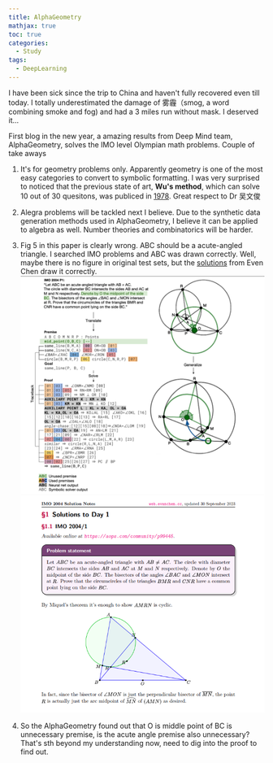 ```yaml
---
title: AlphaGeometry
mathjax: true
toc: true
categories:
  - Study
tags:
  - DeepLearning
---
```


I have been sick since the trip to China and haven't fully recovered even till today. I totally underestimated the damage of 雾霾（smog, a word combining smoke and fog) and had a 3 miles run without mask. I deserved it...

First blog in the new year, a amazing results from Deep Mind team, AlphaGeometry, solves the IMO level Olympian math problems. Couple of take aways

1. It's for geometry problems only. Apparently geometry is one of the most easy categories to convert to symbolic formatting. I was very surprised to noticed that the previous state of art, **Wu's method**, which can solve 10 out of 30 quesitons, was publiced in [1978](https://www.maths.ed.ac.uk/~v1ranick/papers/wu.pdf). Great respect to Dr 吴文俊

2. Alegra problems will be tackled next I believe. Due to the synthetic data generation methods used in AlphaGeometry, I believe it can be applied to algebra as well. Number theories and combinatorics will be harder.

3. Fig 5 in this paper is clearly wrong. ABC should be a acute-angled triangle. I searched IMO problems and ABC was drawn correctly. Well, maybe there is no figure in original test sets, but the [solutions](https://web.evanchen.cc/exams/IMO-2004-notes.pdf) from Even Chen draw it correctly. 
![Alt text](/assets/images/24-01-19-AlphaGeometry_files/nature.png)
![Alt text](/assets/images/24-01-19-AlphaGeometry_files/evenchen.png)

4. So the AlphaGeometry found out that O is middle point of BC is unnecessary premise, is the acute angle premise also unnecessary? That's sth beyond my understanding now, need to dig into the proof to find out. 

